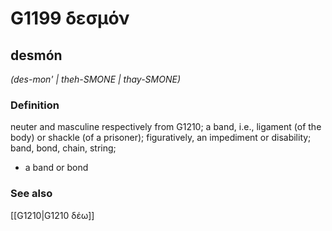 # G1199 δεσμόν

## desmón

_(des-mon' | theh-SMONE | thay-SMONE)_

### Definition

neuter and masculine respectively from G1210; a band, i.e., ligament (of the body) or shackle (of a prisoner); figuratively, an impediment or disability; band, bond, chain, string; 

- a band or bond

### See also

[[G1210|G1210 δέω]]
